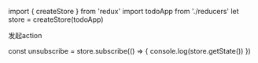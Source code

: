 import { createStore } from 'redux'
import todoApp from './reducers'
let store = createStore(todoApp)

发起action


<!-- 销毁 -->
const unsubscribe = store.subscribe(() => {
  console.log(store.getState())
})